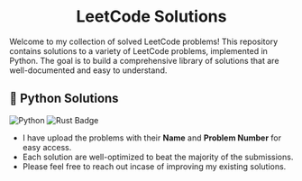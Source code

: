 <h1 align = center>LeetCode Solutions</h1>

Welcome to my collection of solved LeetCode problems! This repository contains solutions to a variety of LeetCode problems, implemented in Python. The goal is to build a comprehensive library of solutions that are well-documented and easy to understand.

## 🐍 Python Solutions

![Python](https://img.shields.io/badge/Python-%233776AB?logo=python&logoColor=white)
![Rust Badge](https://img.shields.io/badge/Rust-000?logo=rust&logoColor=fff&style=plastic)

- I have upload the problems with their **Name** and **Problem Number** for easy access.
- Each solution are well-optimized to beat the majority of the submissions.
- Please feel free to reach out incase of improving my existing solutions.
